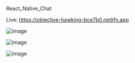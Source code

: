 React_Native_Chat

Live: https://objective-hawking-bce7b0.netlify.app


![image](https://user-images.githubusercontent.com/76203694/120798059-a02f8a80-c55e-11eb-872e-9b4ffe52f475.png)

![image](https://user-images.githubusercontent.com/76203694/120797990-88580680-c55e-11eb-961a-da4fd1c4fb0f.png)

![image](https://user-images.githubusercontent.com/76203694/120798201-d240ec80-c55e-11eb-9e02-f2a5b4e8719a.png)
